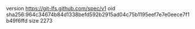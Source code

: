 version https://git-lfs.github.com/spec/v1
oid sha256:964c34674b84d1338befd592b2915ad04c75b1195eef7e7e0eece7f1b49f6ffd
size 2273

